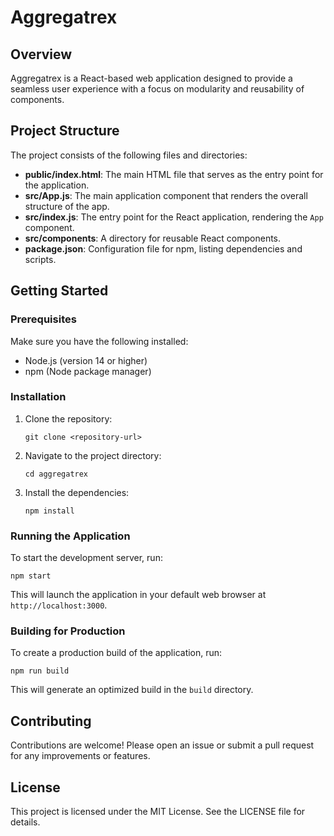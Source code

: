 # Aggregatrex

## Overview
Aggregatrex is a React-based web application designed to provide a seamless user experience with a focus on modularity and reusability of components.

## Project Structure
The project consists of the following files and directories:

- **public/index.html**: The main HTML file that serves as the entry point for the application.
- **src/App.js**: The main application component that renders the overall structure of the app.
- **src/index.js**: The entry point for the React application, rendering the `App` component.
- **src/components**: A directory for reusable React components.
- **package.json**: Configuration file for npm, listing dependencies and scripts.

## Getting Started

### Prerequisites
Make sure you have the following installed:
- Node.js (version 14 or higher)
- npm (Node package manager)

### Installation
1. Clone the repository:
   ```
   git clone <repository-url>
   ```
2. Navigate to the project directory:
   ```
   cd aggregatrex
   ```
3. Install the dependencies:
   ```
   npm install
   ```

### Running the Application
To start the development server, run:
```
npm start
```
This will launch the application in your default web browser at `http://localhost:3000`.

### Building for Production
To create a production build of the application, run:
```
npm run build
```
This will generate an optimized build in the `build` directory.

## Contributing
Contributions are welcome! Please open an issue or submit a pull request for any improvements or features.

## License
This project is licensed under the MIT License. See the LICENSE file for details.